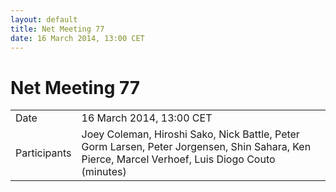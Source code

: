 ```yaml
---
layout: default
title: Net Meeting 77
date: 16 March 2014, 13:00 CET
---
```



# Net Meeting 77

|||
|---|---|
| Date | 16 March 2014, 13:00 CET |
| Participants | Joey Coleman, Hiroshi Sako, Nick Battle, Peter Gorm Larsen, Peter Jorgensen, Shin Sahara, Ken Pierce, Marcel Verhoef, Luis Diogo Couto (minutes) |

